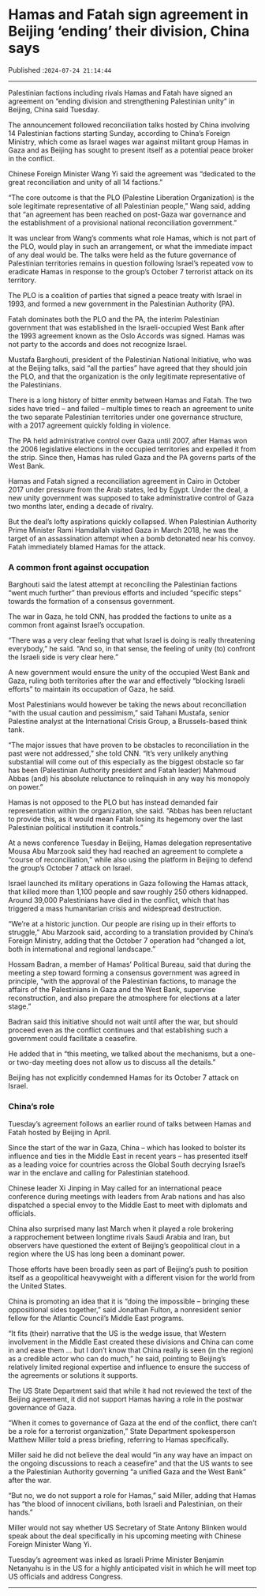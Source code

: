 # Hamas and Fatah sign agreement in Beijing ‘ending’ their division, China says

Published :`2024-07-24 21:14:44`

---

Palestinian factions including rivals Hamas and Fatah have signed an agreement on “ending division and strengthening Palestinian unity” in Beijing, China said Tuesday.

The announcement followed reconciliation talks hosted by China involving 14 Palestinian factions starting Sunday, according to China’s Foreign Ministry, which come as Israel wages war against militant group Hamas in Gaza and as Beijing has sought to present itself as a potential peace broker in the conflict.

Chinese Foreign Minister Wang Yi said the agreement was “dedicated to the great reconciliation and unity of all 14 factions.”

“The core outcome is that the PLO (Palestine Liberation Organization) is the sole legitimate representative of all Palestinian people,” Wang said, adding that “an agreement has been reached on post-Gaza war governance and the establishment of a provisional national reconciliation government.”

It was unclear from Wang’s comments what role Hamas, which is not part of the PLO, would play in such an arrangement, or what the immediate impact of any deal would be. The talks were held as the future governance of Palestinian territories remains in question following Israel’s repeated vow to eradicate Hamas in response to the group’s October 7 terrorist attack on its territory.

The PLO is a coalition of parties that signed a peace treaty with Israel in 1993, and formed a new government in the Palestinian Authority (PA).

Fatah dominates both the PLO and the PA, the interim Palestinian government that was established in the Israeli-occupied West Bank after the 1993 agreement known as the Oslo Accords was signed. Hamas was not party to the accords and does not recognize Israel.

Mustafa Barghouti, president of the Palestinian National Initiative, who was at the Beijing talks, said “all the parties” have agreed that they should join the PLO, and that the organization is the only legitimate representative of the Palestinians.

There is a long history of bitter enmity between Hamas and Fatah. The two sides have tried – and failed – multiple times to reach an agreement to unite the two separate Palestinian territories under one governance structure, with a 2017 agreement quickly folding in violence.

The PA held administrative control over Gaza until 2007, after Hamas won the 2006 legislative elections in the occupied territories and expelled it from the strip. Since then, Hamas has ruled Gaza and the PA governs parts of the West Bank.

Hamas and Fatah signed a reconciliation agreement in Cairo in October 2017 under pressure from the Arab states, led by Egypt. Under the deal, a new unity government was supposed to take administrative control of Gaza two months later, ending a decade of rivalry.

But the deal’s lofty aspirations quickly collapsed. When Palestinian Authority Prime Minister Rami Hamdallah visited Gaza in March 2018, he was the target of an assassination attempt when a bomb detonated near his convoy. Fatah immediately blamed Hamas for the attack.

### A common front against occupation

Barghouti said the latest attempt at reconciling the Palestinian factions “went much further” than previous efforts and included “specific steps” towards the formation of a consensus government.

The war in Gaza, he told CNN, has prodded the factions to unite as a common front against Israel’s occupation.

“There was a very clear feeling that what Israel is doing is really threatening everybody,” he said. “And so, in that sense, the feeling of unity (to) confront the Israeli side is very clear here.”

A new government would ensure the unity of the occupied West Bank and Gaza, ruling both territories after the war and effectively “blocking Israeli efforts” to maintain its occupation of Gaza, he said.

Most Palestinians would however be taking the news about reconciliation “with the usual caution and pessimism,” said Tahani Mustafa, senior Palestine analyst at the International Crisis Group, a Brussels-based think tank.

“The major issues that have proven to be obstacles to reconciliation in the past were not addressed,” she told CNN. “It’s very unlikely anything substantial will come out of this especially as the biggest obstacle so far has been (Palestinian Authority president and Fatah leader) Mahmoud Abbas (and) his absolute reluctance to relinquish in any way his monopoly on power.”

Hamas is not opposed to the PLO but has instead demanded fair representation within the organization, she said. “Abbas has been reluctant to provide this, as it would mean Fatah losing its hegemony over the last Palestinian political institution it controls.”

At a news conference Tuesday in Beijing, Hamas delegation representative Mousa Abu Marzook said they had reached an agreement to complete a “course of reconciliation,” while also using the platform in Beijing to defend the group’s October 7 attack on Israel.

Israel launched its military operations in Gaza following the Hamas attack, that killed more than 1,100 people and saw roughly 250 others kidnapped. Around 39,000 Palestinians have died in the conflict, which that has triggered a mass humanitarian crisis and widespread destruction.

“We’re at a historic junction. Our people are rising up in their efforts to struggle,” Abu Marzook said, according to a translation provided by China’s Foreign Ministry, adding that the October 7 operation had “changed a lot, both in international and regional landscape.”

Hossam Badran, a member of Hamas’ Political Bureau, said that during the meeting a step toward forming a consensus government was agreed in principle, “with the approval of the Palestinian factions, to manage the affairs of the Palestinians in Gaza and the West Bank, supervise reconstruction, and also prepare the atmosphere for elections at a later stage.”

Badran said this initiative should not wait until after the war, but should proceed even as the conflict continues and that establishing such a government could facilitate a ceasefire.

He added that in “this meeting, we talked about the mechanisms, but a one- or two-day meeting does not allow us to discuss all the details.”

Beijing has not explicitly condemned Hamas for its October 7 attack on Israel.

### China’s role

Tuesday’s agreement follows an earlier round of talks between Hamas and Fatah hosted by Beijing in April.

Since the start of the war in Gaza, China – which has looked to bolster its influence and ties in the Middle East in recent years – has presented itself as a leading voice for countries across the Global South decrying Israel’s war in the enclave and calling for Palestinian statehood.

Chinese leader Xi Jinping in May called for an international peace conference during meetings with leaders from Arab nations and has also dispatched a special envoy to the Middle East to meet with diplomats and officials.

China also surprised many last March when it played a role brokering a rapprochement between longtime rivals Saudi Arabia and Iran, but observers have questioned the extent of Beijing’s geopolitical clout in a region where the US has long been a dominant power.

Those efforts have been broadly seen as part of Beijing’s push to position itself as a geopolitical heavyweight with a different vision for the world from the United States.

China is promoting an idea that it is “doing the impossible – bringing these oppositional sides together,” said Jonathan Fulton, a nonresident senior fellow for the Atlantic Council’s Middle East programs.

“It fits (their) narrative that the US is the wedge issue, that Western involvement in the Middle East created these divisions and China can come in and ease them … but I don’t know that China really is seen (in the region) as a credible actor who can do much,” he said, pointing to Beijing’s relatively limited regional expertise and influence to ensure the success of the agreements or solutions it supports.

The US State Department said that while it had not reviewed the text of the Beijing agreement, it did not support Hamas having a role in the postwar governance of Gaza.

“When it comes to governance of Gaza at the end of the conflict, there can’t be a role for a terrorist organization,” State Department spokesperson Matthew Miller told a press briefing, referring to Hamas specifically.

Miller said he did not believe the deal would “in any way have an impact on the ongoing discussions to reach a ceasefire” and that the US wants to see a the Palestinian Authority governing “a unified Gaza and the West Bank” after the war.

“But no, we do not support a role for Hamas,” said Miller, adding that Hamas has “the blood of innocent civilians, both Israeli and Palestinian, on their hands.”

Miller would not say whether US Secretary of State Antony Blinken would speak about the deal specifically in his upcoming meeting with Chinese Foreign Minister Wang Yi.

Tuesday’s agreement was inked as Israeli Prime Minister Benjamin Netanyahu is in the US for a highly anticipated visit in which he will meet top US officials and address Congress.

---

